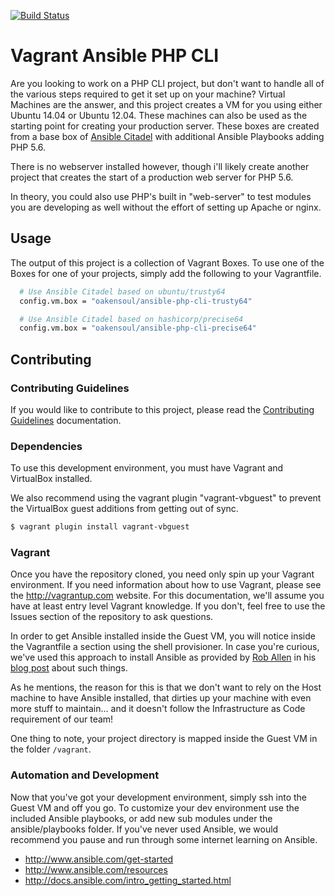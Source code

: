 [![Build Status](https://travis-ci.org/web-masons/vagrant-ansible-php-cli.svg)](https://travis-ci.org/web-masons/vagrant-ansible-php-cli)
# Vagrant Ansible PHP CLI

Are you looking to work on a PHP CLI project, but don't want to handle all of
the various steps required to get it set up on your machine? Virtual Machines
are the answer, and this project creates a VM for you using either Ubuntu 14.04
or Ubuntu 12.04. These machines can also be used as the starting point for
creating your production server. These boxes are created from a base box
of [Ansible Citadel](https://github.com/web-masons/vagrant-ansible-citadel) with
additional Ansible Playbooks adding PHP 5.6.

There is no webserver installed however, though i'll likely create another
project that creates the start of a production web server for PHP 5.6.

In theory, you could also use PHP's built in "web-server" to test modules you
are developing as well without the effort of setting up Apache or nginx.

## Usage
The output of this project is a collection of Vagrant Boxes. To use one of the
Boxes for one of your projects, simply add the following to your Vagrantfile.

```bash
  # Use Ansible Citadel based on ubuntu/trusty64
  config.vm.box = "oakensoul/ansible-php-cli-trusty64"

  # Use Ansible Citadel based on hashicorp/precise64
  config.vm.box = "oakensoul/ansible-php-cli-precise64"
```

## Contributing
### Contributing Guidelines
If you would like to contribute to this project, please read the [Contributing Guidelines](CONTRIBUTING.md)
documentation.

### Dependencies

To use this development environment, you must have Vagrant and VirtualBox installed.

We also recommend using the vagrant plugin "vagrant-vbguest" to prevent the VirtualBox guest additions from getting
out of sync.

```bash
$ vagrant plugin install vagrant-vbguest
```

### Vagrant

Once you have the repository cloned, you need only spin up your Vagrant environment. If you need information about
how to use Vagrant, please see the http://vagrantup.com website. For this documentation, we'll assume you have at
least entry level Vagrant knowledge. If you don't, feel free to use the Issues section of the repository to ask questions.

In order to get Ansible installed inside the Guest VM, you will notice inside the Vagrantfile a section using the
shell provisioner. In case you're curious, we've used this approach to install Ansible as provided by
[Rob Allen](https://github.com/akrabat) in his
[blog post](http://akrabat.com/computing/provisioning-with-ansible-within-the-vagrant-guest/) about such things.

As he mentions, the reason for this is that we don't want to rely on the Host machine to have Ansible installed, that
dirties up your machine with even more stuff to maintain... and it doesn't follow the Infrastructure as Code requirement
of our team!

One thing to note, your project directory is mapped inside the Guest VM in the folder `/vagrant`.

### Automation and Development

Now that you've got your development environment, simply ssh into the Guest VM and off you go. To customize your
dev environment use the included Ansible playbooks, or add new sub modules under the ansible/playbooks folder. If
you've never used Ansible, we would recommend you pause and run through some internet learning on Ansible.

* http://www.ansible.com/get-started
* http://www.ansible.com/resources
* http://docs.ansible.com/intro_getting_started.html
